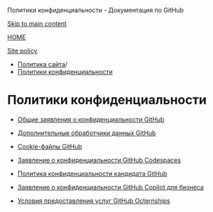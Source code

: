 Политики конфиденциальности - Документация по GitHub

[Skip to main content](#main-content)

[HOME](/ru)

[Site policy](/ru/site-policy)

* [Политика сайта](/ru/site-policy)/
* [Политики конфиденциальности](/ru/site-policy/privacy-policies)

Политики конфиденциальности
==========

* [Общие заявления о конфиденциальности GitHub](/ru/site-policy/privacy-policies/github-general-privacy-statement)

* [Дополнительные обработчики данных GitHub](/ru/site-policy/privacy-policies/github-subprocessors)

* [Cookie-файлы GitHub](/ru/site-policy/privacy-policies/github-cookies)

* [Заявление о конфиденциальности GitHub Codespaces](/ru/site-policy/privacy-policies/github-codespaces-privacy-statement)

* [Политика конфиденциальности кандидата GitHub](/ru/site-policy/privacy-policies/github-candidate-privacy-policy)

* [Заявление о конфиденциальности GitHub Copilot для бизнеса](/ru/site-policy/privacy-policies/github-copilot-business-privacy-statement)

* [Условия предоставления услуг GitHub Octernships](/ru/site-policy/privacy-policies/github-octernships-terms-of-service)
